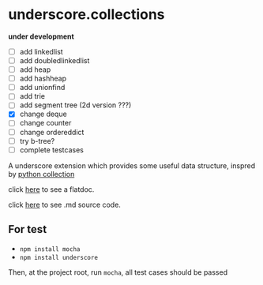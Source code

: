 underscore.collections
======================

**under development**

- [ ] add linkedlist
- [ ] add doubledlinkedlist
- [ ] add heap
- [ ] add hashheap
- [ ] add unionfind
- [ ] add trie
- [ ] add segment tree (2d version ???)
- [x] change deque
- [ ] change counter
- [ ] change ordereddict
- [ ] try b-tree?
- [ ] complete testcases
 
A underscore extension which provides some useful data structure, inspred by [python collection](http://docs.python.org/2/library/collections.html)

click [here](http://zhy0216.github.io/underscore.collections/) to see a flatdoc.

click [here](https://raw.githubusercontent.com/zhy0216/underscore.collections/master/README.md) to see .md source code.


For test
-------------
* `npm install mocha`
* `npm install underscore`

Then, at the project root, run `mocha`, all test cases should be passed






